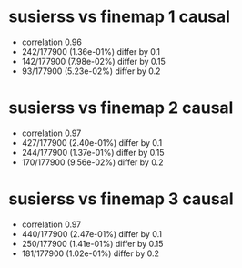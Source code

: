 # susierss vs finemap  1 causal

- correlation 0.96
- 242/177900 (1.36e-01%) differ by 0.1
- 142/177900 (7.98e-02%) differ by 0.15
- 93/177900 (5.23e-02%) differ by 0.2


# susierss vs finemap  2 causal

- correlation 0.97
- 427/177900 (2.40e-01%) differ by 0.1
- 244/177900 (1.37e-01%) differ by 0.15
- 170/177900 (9.56e-02%) differ by 0.2


# susierss vs finemap  3 causal

- correlation 0.97
- 440/177900 (2.47e-01%) differ by 0.1
- 250/177900 (1.41e-01%) differ by 0.15
- 181/177900 (1.02e-01%) differ by 0.2


